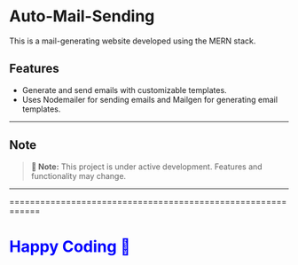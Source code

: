 # Auto-Mail-Sending

This is a mail-generating website developed using the MERN stack.

## Features

- Generate and send emails with customizable templates.
- Uses Nodemailer for sending emails and Mailgen for generating email templates.

----

## Note

> **🔔 Note:** This project is under active development. Features and functionality may change.

----

============================================================

<h1 style="color:blue;">Happy Coding 🎉</h1>
